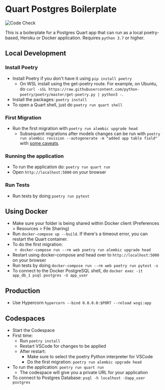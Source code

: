 # Quart Postgres Boilerplate

![Code Check](https://github.com/fromzeroedu/quart-postgres-boilerplate/workflows/Code%20Checks/badge.svg)

This is a boilerplate for a Postgres Quart app that can run as a local poetry-based, Heroku or Docker application. Requires `python 3.7` or higher.

## Local Development

### Install Poetry

- Install Poetry if you don't have it using `pip install poetry`
    - On WSL install using the get-poetry route. For example, on Ubuntu, do `curl -sSL https://raw.githubusercontent.com/python-poetry/poetry/master/get-poetry.py | python3 -`. 
- Install the packages: `poetry install`
- To open a Quart shell, just do `poetry run quart shell`

### First Migration

- Run the first migration with `poetry run alembic upgrade head`
  - Subsequent migrations after models changes can be run with `poetry run alembic revision --autogenerate -m "added app table field"` with [some caveats](https://alembic.sqlalchemy.org/en/latest/autogenerate.html#what-does-autogenerate-detect-and-what-does-it-not-detect).

### Running the application

- To run the application do: `poetry run quart run`
- Open `http://localhost:5000` on your browser

### Run Tests

- Run tests by doing `poetry run pytest`

## Using Docker

- Make sure your folder is being shared within Docker client (Preferences > Resources > File Sharing)
- Run `docker-compose up --build`. If there's a timeout error, you can restart the Quart container.
- To do the first migration:
  - `docker-compose run --rm web poetry run alembic upgrade head`
- Restart using docker-compose and head over to `http://localhost:5000` on your browser
- Run tests by doing `docker-compose run --rm web poetry run pytest -s`
- To connect to the Docker PostgreSQL shell, do `docker exec -it app_db_1 psql postgres -U app_user`

## Production

- Use Hypercorn `hypercorn --bind 0.0.0.0:$PORT --reload wsgi:app`

## Codespaces

- Start the Codespace
- First time:
  - Run `poetry install`
  - Restart VSCode for changes to be applied
  - After restart:
    - Make sure to select the poetry Python interpreter for VSCode
    - Do the first migration: `poetry run alembic upgrade head`
- To run the application: `poetry run quart run`
  - The codespace will give you a private URL for your application
- To connect to Postgres Database: `psql -h localhost -Uapp_user postgres`
